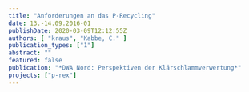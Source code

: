 ```yaml
---
title: "Anforderungen an das P-Recycling"
date: 13.-14.09.2016-01
publishDate: 2020-03-09T12:12:55Z
authors: [ "kraus", "Kabbe, C." ]
publication_types: ["1"]
abstract: ""
featured: false
publication: "*DWA Nord: Perspektiven der Klärschlammverwertung*"
projects: ["p-rex"]
---
```


